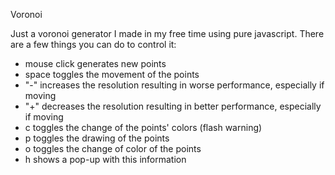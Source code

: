 Voronoi

Just a voronoi generator I made in my free time using pure javascript.
There are a few things you can do to control it:

- mouse click generates new points
- space toggles the movement of the points
- "-" increases the resolution resulting in worse performance, especially if moving
- "+" decreases the resolution resulting in better performance, especially if moving
- c toggles the change of the points' colors (flash warning)
- p toggles the drawing of the points
- o toggles the change of color of the points
- h shows a pop-up with this information
